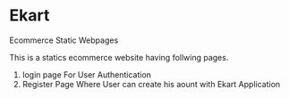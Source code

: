 # Ekart
Ecommerce Static Webpages

This is a statics ecommerce website having follwing pages.
1) login page
  For User Authentication
2) Register Page
  Where User can create his aount with Ekart Application
